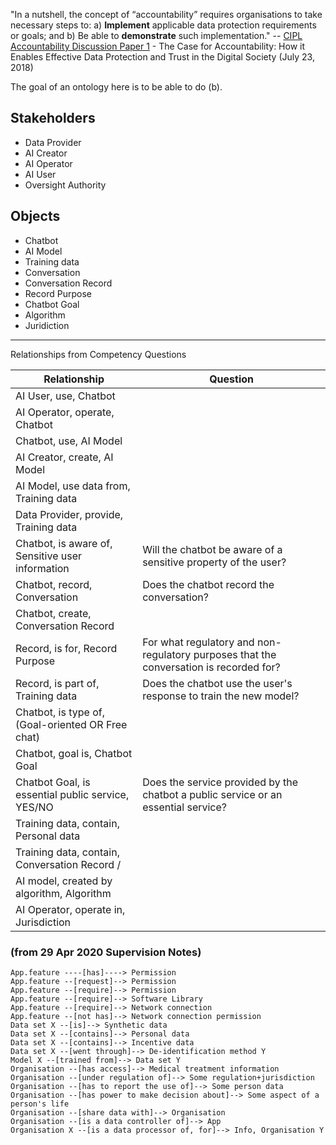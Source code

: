 "In a nutshell, the concept of “accountability” requires organisations to take necessary steps to: a) **Implement** applicable data protection requirements or goals; and b) Be able to **demonstrate** such implementation." -- [CIPL Accountability Discussion Paper 1](https://www.informationpolicycentre.com/cipl-white-papers.html) - The Case for Accountability: How it Enables Effective Data Protection and Trust in the Digital Society (July 23, 2018)

The goal of an ontology here is to be able to do (b).

## Stakeholders

- Data Provider
- AI Creator
- AI Operator
- AI User
- Oversight Authority


## Objects

- Chatbot
- AI Model
- Training data
- Conversation
- Conversation Record
- Record Purpose
- Chatbot Goal
- Algorithm
- Juridiction

----

Relationships from Competency Questions

| Relationship | Question |
|--------------|----------|
| AI User, use, Chatbot | |
| AI Operator, operate, Chatbot | |
| Chatbot, use, AI Model | |
| AI Creator, create, AI Model | |
| AI Model, use data from, Training data | |
| Data Provider, provide, Training data | |
| Chatbot, is aware of, Sensitive user information | Will the chatbot be aware of a sensitive property of the user? |
| Chatbot, record, Conversation | Does the chatbot record the conversation?|
| Chatbot, create, Conversation Record | |
| Record, is for, Record Purpose | For what regulatory and non-regulatory purposes that the conversation is recorded for? |
| Record, is part of, Training data | Does the chatbot use the user's response to train the new model? |
| Chatbot, is type of, (Goal-oriented OR Free chat) | |
| Chatbot, goal is, Chatbot Goal | |
| Chatbot Goal, is essential public service, YES/NO | Does the service provided by the chatbot a public service or an essential service? |
| Training data, contain, Personal data | |
| Training data, contain, Conversation Record /| |
| AI model, created by algorithm, Algorithm | |
| AI Operator, operate in, Jurisdiction | |


### (from 29 Apr 2020 Supervision Notes)
```
App.feature ----[has]----> Permission
App.feature --[request]--> Permission
App.feature --[require]--> Permission
App.feature --[require]--> Software Library
App.feature --[require]--> Network connection
App.feature --[not has]--> Network connection permission
Data set X --[is]--> Synthetic data
Data set X --[contains]--> Personal data
Data set X --[contains]--> Incentive data
Data set X --[went through]--> De-identification method Y
Model X --[trained from]--> Data set Y
Organisation --[has access]--> Medical treatment information
Organisation --[under regulation of]--> Some regulation+jurisdiction
Organisation --[has to report the use of]--> Some person data
Organisation --[has power to make decision about]--> Some aspect of a person's life
Organisation --[share data with]--> Organisation
Organisation --[is a data controller of]--> App
Organisation X --[is a data processor of, for]--> Info, Organisation Y
```
